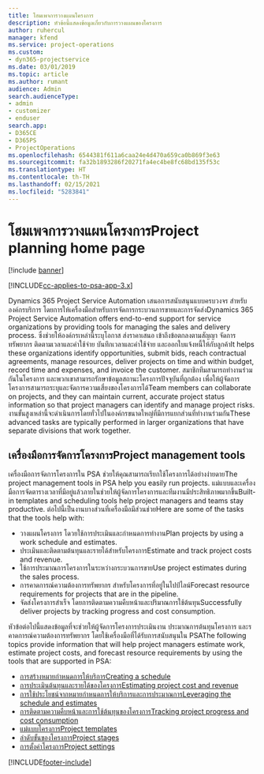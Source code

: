 ```yaml
---
title: โฮมเพจการวางแผนโครงการ
description: หัวข้อนี้แสดงข้อมูลเกี่ยวกับการวางแผนของโครงการ
author: ruhercul
manager: kfend
ms.service: project-operations
ms.custom:
- dyn365-projectservice
ms.date: 03/01/2019
ms.topic: article
ms.author: rumant
audience: Admin
search.audienceType:
- admin
- customizer
- enduser
search.app:
- D365CE
- D365PS
- ProjectOperations
ms.openlocfilehash: 6544381f611a6caa24e4d470a659ca0b869f3e63
ms.sourcegitcommit: fa32b1893286f20271fa4ec4be8fc68bd135f53c
ms.translationtype: HT
ms.contentlocale: th-TH
ms.lasthandoff: 02/15/2021
ms.locfileid: "5283841"
---
```

# <a name="project-planning-home-page"></a><span data-ttu-id="021f5-103">โฮมเพจการวางแผนโครงการ</span><span class="sxs-lookup"><span data-stu-id="021f5-103">Project planning home page</span></span>

[!include [banner](../includes/psa-now-project-operations.md)]

[!INCLUDE[cc-applies-to-psa-app-3.x](../includes/cc-applies-to-psa-app-3x.md)]

<span data-ttu-id="021f5-104">Dynamics 365 Project Service Automation เสนอการสนับสนุนแบบครบวงจร สำหรับองค์กรบริการ โดยการให้เครื่องมือสำหรับการจัดการกระบวนการขายและการจัดส่ง</span><span class="sxs-lookup"><span data-stu-id="021f5-104">Dynamics 365 Project Service Automation offers end-to-end support for service organizations by providing tools for managing the sales and delivery process.</span></span> <span data-ttu-id="021f5-105">ซึ่งช่วยให้องค์กรเหล่านี้ระบุโอกาส ส่งราคาเสนอ เข้าถึงข้อตกลงตามสัญญา จัดการทรัพยากร ติดตามเวลาและค่าใช้จ่าย บันทึกเวลาและค่าใช้จ่าย และออกใบแจ้งหนี้ให้กับลูกค้า</span><span class="sxs-lookup"><span data-stu-id="021f5-105">It helps these organizations identify opportunities, submit bids, reach contractual agreements, manage resources, deliver projects on time and within budget, record time and expenses, and invoice the customer.</span></span> <span data-ttu-id="021f5-106">สมาชิกทีมสามารถทำงานร่วมกันในโครงการ และพวกเขาสามารถรักษาข้อมูลสถานะโครงการปัจจุบันที่ถูกต้อง เพื่อให้ผู้จัดการโครงการสามารถระบุและจัดการความเสี่ยงของโครงการได้</span><span class="sxs-lookup"><span data-stu-id="021f5-106">Team members can collaborate on projects, and they can maintain current, accurate project status information so that project managers can identify and manage project risks.</span></span> <span data-ttu-id="021f5-107">งานขั้นสูงเหล่านี้จะดำเนินการโดยทั่วไปในองค์กรขนาดใหญ่ที่มีการแยกส่วนที่ทำงานร่วมกัน</span><span class="sxs-lookup"><span data-stu-id="021f5-107">These advanced tasks are typically performed in larger organizations that have separate divisions that work together.</span></span>

## <a name="project-management-tools"></a><span data-ttu-id="021f5-108">เครื่องมือการจัดการโครงการ</span><span class="sxs-lookup"><span data-stu-id="021f5-108">Project management tools</span></span>

<span data-ttu-id="021f5-109">เครื่องมือการจัดการโครงการใน PSA ช่วยให้คุณสามารถเรียกใช้โครงการได้อย่างง่ายดาย</span><span class="sxs-lookup"><span data-stu-id="021f5-109">The project management tools in PSA help you easily run projects.</span></span> <span data-ttu-id="021f5-110">แม่แบบและเครื่องมือการจัดตารางเวลาที่มีอยู่แล้วภายในช่วยให้ผู้จัดการโครงการและทีมงานมีประสิทธิภาพมากขึ้น</span><span class="sxs-lookup"><span data-stu-id="021f5-110">Built-in templates and scheduling tools help project managers and teams stay productive.</span></span> <span data-ttu-id="021f5-111">ต่อไปนี้เป็นงานบางส่วนที่เครื่องมือมีส่วนช่วย</span><span class="sxs-lookup"><span data-stu-id="021f5-111">Here are some of the tasks that the tools help with:</span></span>

- <span data-ttu-id="021f5-112">วางแผนโครงการ โดวยใช้การประเมินและกำหนดการทำงาน</span><span class="sxs-lookup"><span data-stu-id="021f5-112">Plan projects by using a work schedule and estimates.</span></span>
- <span data-ttu-id="021f5-113">ประเมินและติดตามต้นทุนและรายได้สำหรับโครงการ</span><span class="sxs-lookup"><span data-stu-id="021f5-113">Estimate and track project costs and revenue.</span></span>
- <span data-ttu-id="021f5-114">ใช้การประมาณการโครงการในระหว่างกระบวนการขาย</span><span class="sxs-lookup"><span data-stu-id="021f5-114">Use project estimates during the sales process.</span></span>
- <span data-ttu-id="021f5-115">การคาดการณ์ความต้องการทรัพยากร สำหรับโครงการที่อยู่ในไปป์ไลน์</span><span class="sxs-lookup"><span data-stu-id="021f5-115">Forecast resource requirements for projects that are in the pipeline.</span></span>
- <span data-ttu-id="021f5-116">จัดส่งโครงการสำเร็จ โดยการติดตามความคืบหน้าและปริมาณการใช้ต้นทุน</span><span class="sxs-lookup"><span data-stu-id="021f5-116">Successfully deliver projects by tracking progress and cost consumption.</span></span>

<span data-ttu-id="021f5-117">หัวข้อต่อไปนี้แสดงข้อมูลที่จะช่วยให้ผู้จัดการโครงการประเมินงาน ประมาณการต้นทุนโครงการ และรคาดการณ์ความต้องการทรัพยากร โดยใช้เครื่องมือที่ได้รับการสนับสนุนใน PSA</span><span class="sxs-lookup"><span data-stu-id="021f5-117">The following topics provide information that will help project managers estimate work, estimate project costs, and forecast resource requirements by using the tools that are supported in PSA:</span></span>

- [<span data-ttu-id="021f5-118">การสร้างหมายกำหนดการให้บริการ</span><span class="sxs-lookup"><span data-stu-id="021f5-118">Creating a schedule</span></span>](project-creating.md)
- [<span data-ttu-id="021f5-119">การประเมินต้นทุนและรายได้ของโครงการ</span><span class="sxs-lookup"><span data-stu-id="021f5-119">Estimating project cost and revenue</span></span>](project-estimating.md)
- [<span data-ttu-id="021f5-120">การใช้ประโยชน์จากหมายกำหนดการให้บริการและการประมาณการ</span><span class="sxs-lookup"><span data-stu-id="021f5-120">Leveraging the schedule and estimates</span></span>](project-leveraging.md)
- [<span data-ttu-id="021f5-121">การติดตามความคืบหน้าและการใช้ต้นทุนของโครงการ</span><span class="sxs-lookup"><span data-stu-id="021f5-121">Tracking project progress and cost consumption</span></span>](project-tracking.md)
- [<span data-ttu-id="021f5-122">แม่แบบโครงการ</span><span class="sxs-lookup"><span data-stu-id="021f5-122">Project templates</span></span>](project-templates.md)
- [<span data-ttu-id="021f5-123">ลำดับขั้นของโครงการ</span><span class="sxs-lookup"><span data-stu-id="021f5-123">Project stages</span></span>](project-stages.md)
- [<span data-ttu-id="021f5-124">การตั้งค่าโครงการ</span><span class="sxs-lookup"><span data-stu-id="021f5-124">Project settings</span></span>](project-settings.md)


[!INCLUDE[footer-include](../includes/footer-banner.md)]